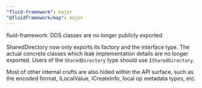 ```yaml
---
"fluid-framework": major
"@fluidframework/map": major
---
```


fluid-framework: DDS classes are no longer publicly exported

SharedDirectory now only exports its factory and the interface type.
The actual concrete classes which leak implementation details are no longer exported.
Users of the `SharedDirectory` type should use `ISharedDirectory`.

Most of other internal crufts are also hided within the API surface, such as the encoded format, 
ILocalValue, ICreateInfo, local op metadata types, etc.